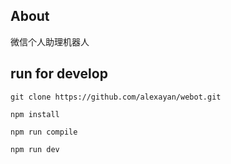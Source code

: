 ## About

微信个人助理机器人

## run for develop

`git clone https://github.com/alexayan/webot.git`

`npm install`

`npm run compile`

`npm run dev`


